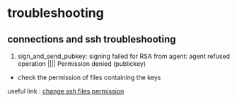 # troubleshooting

## connections and ssh troubleshooting

1. sign_and_send_pubkey: signing failed for RSA from agent: agent refused operation |||| Permission denied (publickey)
- check the permission of files containing the keys

useful link : [change ssh files permission](https://unix.stackexchange.com/questions/626143/sign-and-send-pubkey-signing-failed-for-rsa-key-from-agent-agent-refused-oper)
 